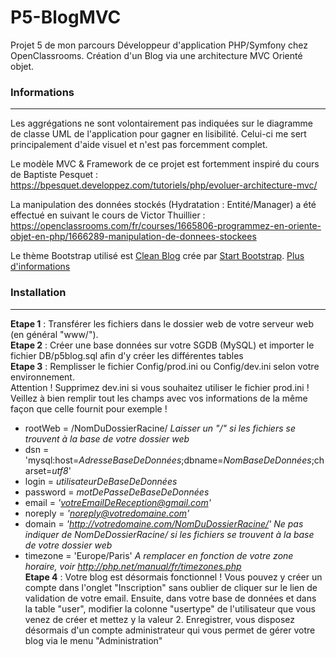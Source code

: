 # P5-BlogMVC
Projet 5 de mon parcours Développeur d'application PHP/Symfony chez OpenClassrooms.
Création d'un Blog via une architecture MVC Orienté objet.

### Informations
----------------
Les aggrégations ne sont volontairement pas indiquées sur le diagramme de classe UML de l'application pour gagner en lisibilité. Celui-ci me sert principalement d'aide visuel et n'est pas forcemment complet.

Le modèle MVC & Framework de ce projet est fortemment inspiré du cours de Baptiste Pesquet :
https://bpesquet.developpez.com/tutoriels/php/evoluer-architecture-mvc/

La manipulation des données stockés (Hydratation : Entité/Manager) a été effectué en suivant le cours de Victor Thuillier : https://openclassrooms.com/fr/courses/1665806-programmez-en-oriente-objet-en-php/1666289-manipulation-de-donnees-stockees

Le thème Bootstrap utilisé est [Clean Blog](http://startbootstrap.com/template-overviews/clean-blog/) crée par [Start Bootstrap](http://startbootstrap.com/). [Plus d'informations](https://github.com/sorha/P5-BlogMVC/tree/master/Content/startbootstrap-clean-blog-gh-pages)

### Installation
----------------
__Etape 1__ : Transférer les fichiers dans le dossier web de votre serveur web (en général "www/").  
__Etape 2__ : Créer une base données sur votre SGDB (MySQL) et importer le fichier DB/p5blog.sql afin d'y créer les différentes tables  
__Etape 3__ : Remplisser le fichier Config/prod.ini ou Config/dev.ini selon votre environnement.  
Attention ! Supprimez dev.ini si vous souhaitez utiliser le fichier prod.ini !  
Veillez à bien remplir tout les champs avec vos informations de la même façon que celle fournit pour exemple !  
* rootWeb = /NomDuDossierRacine/	_Laisser un "/" si les fichiers se trouvent à la base de votre dossier web_  
* dsn = 'mysql:host=_AdresseBaseDeDonnées_;dbname=_NomBaseDeDonnées_;charset=_utf8_'  
* login = _utilisateurDeBaseDeDonnées_  
* password = _motDePasseDeBaseDeDonnées_  
* email = _'votreEmailDeReception@gmail.com'_  
* noreply = _'noreply@votredomaine.com'_  
* domain = _'http://votredomaine.com/NomDuDossierRacine/'_	_Ne pas indiquer de NomDeDossierRacine/ si les fichiers se trouvent à la base de votre dossier web_  
* timezone = 'Europe/Paris'	_A remplacer en fonction de votre zone horaire, voir http://php.net/manual/fr/timezones.php_  
__Etape 4__ : Votre blog est désormais fonctionnel ! Vous pouvez y créer un compte dans l'onglet "Inscription" sans oublier de cliquer sur le lien de validation de votre email. Ensuite, dans votre base de données et dans la table "user", modifier la colonne "usertype" de l'utilisateur que vous venez de créer et mettez y la valeur 2. Enregistrer, vous disposez désormais d'un compte administrateur qui vous permet de gérer votre blog via le menu "Administration"

